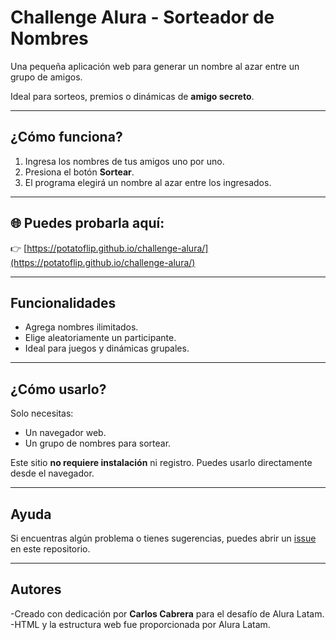 #  Challenge Alura - Sorteador de Nombres

Una pequeña aplicación web para generar un nombre al azar entre un grupo de amigos.

Ideal para sorteos, premios o dinámicas de **amigo secreto**.

---

##  ¿Cómo funciona?

1. Ingresa los nombres de tus amigos uno por uno.
2. Presiona el botón **Sortear**.
3. El programa elegirá un nombre al azar entre los ingresados.

---

## 🌐 Puedes probarla aquí:

👉 [https://potatoflip.github.io/challenge-alura/](https://potatoflip.github.io/challenge-alura/)

---

## Funcionalidades

- Agrega nombres ilimitados.
- Elige aleatoriamente un participante.
- Ideal para juegos y dinámicas grupales.

---

##  ¿Cómo usarlo?

Solo necesitas:
- Un navegador web.
- Un grupo de nombres para sortear.

Este sitio **no requiere instalación** ni registro. Puedes usarlo directamente desde el navegador.

---

##  Ayuda

Si encuentras algún problema o tienes sugerencias, puedes abrir un [issue](https://github.com/potatoflip/challenge-alura/issues) en este repositorio.

---

##  Autores

-Creado con dedicación por **Carlos Cabrera** para el desafío de Alura Latam.
-HTML y la estructura web fue proporcionada por Alura Latam. 

